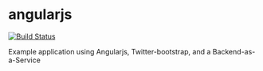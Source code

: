 angularjs
=========

[![Build Status](https://travis-ci.org/ChrisBoesch/awesome-start.png?branch=gh-pages)](https://travis-ci.org/ChrisBoesch/awesome-start)

Example application using Angularjs, Twitter-bootstrap, and a Backend-as-a-Service

